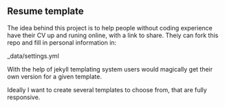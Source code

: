 ## Resume template

The idea behind this project is to help people without coding experience have their CV up and runing online, with a link to share. Theiy can fork this repo and fill in personal information in:

  _data/settings.yml
  
With the help of jekyll templating system users would magically get their own version for a given template.

Ideally I want to create several templates to choose from, that are fully responsive. 
